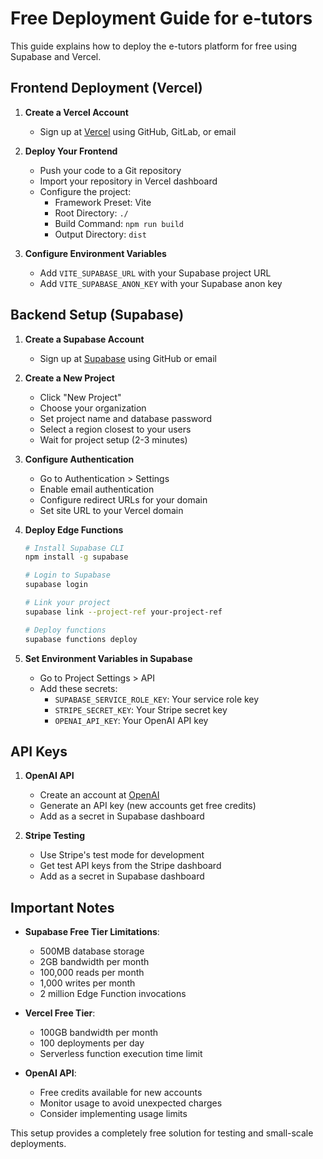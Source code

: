 
# Free Deployment Guide for e-tutors

This guide explains how to deploy the e-tutors platform for free using Supabase and Vercel.

## Frontend Deployment (Vercel)

1. **Create a Vercel Account**
   - Sign up at [Vercel](https://vercel.com) using GitHub, GitLab, or email

2. **Deploy Your Frontend**
   - Push your code to a Git repository
   - Import your repository in Vercel dashboard
   - Configure the project:
     - Framework Preset: Vite
     - Root Directory: `./`
     - Build Command: `npm run build`
     - Output Directory: `dist`

3. **Configure Environment Variables**
   - Add `VITE_SUPABASE_URL` with your Supabase project URL
   - Add `VITE_SUPABASE_ANON_KEY` with your Supabase anon key

## Backend Setup (Supabase)

1. **Create a Supabase Account**
   - Sign up at [Supabase](https://supabase.com) using GitHub or email

2. **Create a New Project**
   - Click "New Project"
   - Choose your organization
   - Set project name and database password
   - Select a region closest to your users
   - Wait for project setup (2-3 minutes)

3. **Configure Authentication**
   - Go to Authentication > Settings
   - Enable email authentication
   - Configure redirect URLs for your domain
   - Set site URL to your Vercel domain

4. **Deploy Edge Functions**
   ```bash
   # Install Supabase CLI
   npm install -g supabase
   
   # Login to Supabase
   supabase login
   
   # Link your project
   supabase link --project-ref your-project-ref
   
   # Deploy functions
   supabase functions deploy
   ```

5. **Set Environment Variables in Supabase**
   - Go to Project Settings > API
   - Add these secrets:
     - `SUPABASE_SERVICE_ROLE_KEY`: Your service role key
     - `STRIPE_SECRET_KEY`: Your Stripe secret key
     - `OPENAI_API_KEY`: Your OpenAI API key

## API Keys

1. **OpenAI API**
   - Create an account at [OpenAI](https://platform.openai.com/)
   - Generate an API key (new accounts get free credits)
   - Add as a secret in Supabase dashboard

2. **Stripe Testing**
   - Use Stripe's test mode for development
   - Get test API keys from the Stripe dashboard
   - Add as a secret in Supabase dashboard

## Important Notes

- **Supabase Free Tier Limitations**:
  - 500MB database storage
  - 2GB bandwidth per month
  - 100,000 reads per month
  - 1,000 writes per month
  - 2 million Edge Function invocations

- **Vercel Free Tier**:
  - 100GB bandwidth per month
  - 100 deployments per day
  - Serverless function execution time limit

- **OpenAI API**:
  - Free credits available for new accounts
  - Monitor usage to avoid unexpected charges
  - Consider implementing usage limits

This setup provides a completely free solution for testing and small-scale deployments.
